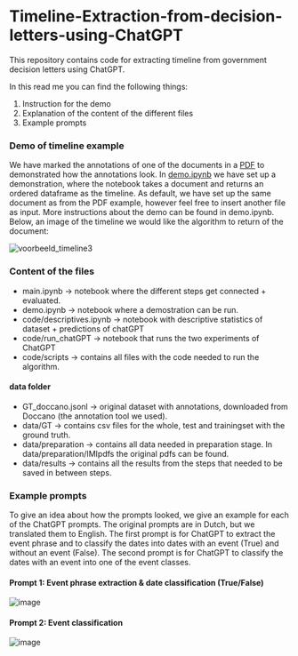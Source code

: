# Timeline-Extraction-from-decision-letters-using-ChatGPT
This repository contains code for extracting timeline from government decision letters using ChatGPT. 

In this read me you can find the following things:
1. Instruction for the demo
2. Explanation of the content of the different files
3. Example prompts

### Demo of timeline example
We have marked the annotations of one of the documents in a [PDF](https://github.com/FemkeBakker/Timeline-Extraction-from-decision-letters-using-ChatGPT/blob/main/voorbeeld_pdf.pdf) to demonstrated how the annotations look. In [demo.ipynb](https://github.com/FemkeBakker/Timeline-Extraction-from-decision-letters-using-ChatGPT/blob/main/demo.ipynb) we have set up a demonstration, where the notebook takes a document and returns an ordered dataframe as the timeline. As default, we have set up the same document as from the PDF example, however feel free to insert another file as input. More instructions about the demo can be found in demo.ipynb. Below, an image of the timeline we would like the algorithm to return of the document:
<!-- ![image](https://github.com/FemkeBakker/Timeline-Extraction-from-decision-letters-using-ChatGPT/assets/70972237/a209c2ee-c50e-4c5c-b737-94d7623aa3c7) -->
![voorbeeld_timeline3](https://github.com/FemkeBakker/Timeline-Extraction-from-decision-letters-using-ChatGPT/assets/70972237/f98bd4c8-ba98-4a2a-97aa-ef5889cdb7ed)

### Content of the files
- main.ipynb -> notebook where the different steps get connected + evaluated.
- demo.ipynb -> notebook where a demostration can be run.
- code/descriptives.ipynb -> notebook with descriptive statistics of dataset + predictions of chatGPT
- code/run_chatGPT -> notebook that runs the two experiments of ChatGPT
- code/scripts -> contains all files with the code needed to run the algorithm. 
#### data folder
- GT_doccano.jsonl -> original dataset with annotations, downloaded from Doccano (the annotation tool we used).
- data/GT -> contains csv files for the whole, test and trainingset with the ground truth.
- data/preparation -> contains all data needed in preparation stage. In data/preparation/IMIpdfs the original pdfs can be found. 
- data/results -> contains all the results from the steps that needed to be saved in between steps.

### Example prompts
To give an idea about how the prompts looked, we give an example for each of the ChatGPT prompts. The original prompts are in Dutch, but we translated them to English. 
The first prompt is for ChatGPT to extract the event phrase and to classify the dates into dates with an event (True) and without an event (False). The second prompt is for ChatGPT to classify the dates with an event into one of the event classes.
#### Prompt 1: Event phrase extraction & date classification (True/False)
![image](https://github.com/FemkeBakker/Timeline-Extraction/assets/70972237/6daf7797-1b5b-428a-8614-00479bf12440)
#### Prompt 2: Event classification
![image](https://github.com/FemkeBakker/Timeline-Extraction/assets/70972237/b8126dbe-5451-4da5-a227-8bff514691bf)





